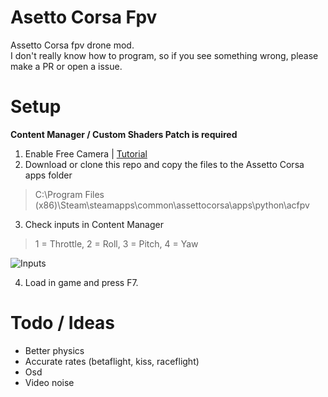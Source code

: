 # Asetto Corsa Fpv
Assetto Corsa fpv drone mod. \
I don't really know how to program, so if you see something wrong, please make a PR or open a issue.

# Setup
**Content Manager / Custom Shaders Patch is required**

1. Enable Free Camera | [Tutorial](https://www.reddit.com/r/assettocorsa/comments/anbgjt/how_to_enable_free_camera_mouse_look_in_assetto/)
2. Download or clone this repo and copy the files to the Assetto Corsa apps folder
> C:\Program Files (x86)\Steam\steamapps\common\assettocorsa\apps\python\acfpv
3. Check inputs in Content Manager
> 1 = Throttle, 2 = Roll, 3 = Pitch, 4 = Yaw

![Inputs](https://github.com/dot1nt/ac-fpv/blob/main/assets/cm.png)

4. Load in game and press F7.


# Todo / Ideas
- Better physics
- Accurate rates (betaflight, kiss, raceflight)
- Osd
- Video noise
